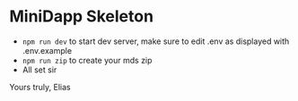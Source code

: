 # MiniDapp Skeleton

- `npm run dev` to start dev server, make sure to edit .env as displayed with .env.example
- `npm run zip` to create your mds zip
- All set sir




Yours truly, Elias
